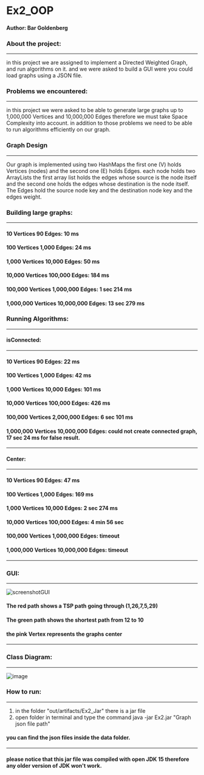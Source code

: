 # Ex2_OOP
#### Author: Bar Goldenberg
### About the project:
___
in this project we are assigned to implement a Directed Weighted
Graph, and run algorithms on it.
and we were asked to build a GUI were you could load graphs using a JSON file.
### Problems we encountered:
___
in this project we were asked to be able to generate large graphs
up to 1,000,000 Vertices and 10,000,000 Edges
therefore we must take Space Complexity into account.
in addition to those problems we need to be able to run algorithms
efficiently on our graph.
### Graph Design
___
Our graph is implemented using two HashMaps
the first one (V) holds Vertices (nodes)
and the second one (E) holds Edges.
each node holds two ArrayLists the first array list holds the edges
whose source is the node itself and the second one holds the edges whose destination is the
node itself.
The Edges hold the source node key and the destination node key and the edges weight.

### Building large graphs:
___
#### 10 Vertices 90 Edges: 10 ms
#### 100 Vertices 1,000 Edges: 24 ms
#### 1,000 Vertices 10,000 Edges: 50 ms
#### 10,000 Vertices 100,000 Edges: 184 ms
#### 100,000 Vertices 1,000,000 Edges: 1 sec 214 ms
#### 1,000,000 Vertices 10,000,000 Edges: 13 sec 279 ms
### Running Algorithms:
___
#### isConnected:
_______
#### 10 Vertices 90 Edges: 22 ms
#### 100 Vertices 1,000 Edges: 42 ms
#### 1,000 Vertices 10,000 Edges: 101 ms
#### 10,000 Vertices 100,000 Edges: 426 ms
#### 100,000 Vertices 2,000,000 Edges: 6 sec 101 ms
#### 1,000,000 Vertices 10,000,000 Edges: could not create connected graph, 17 sec 24 ms for false result.
___
#### Center:
____
#### 10 Vertices 90 Edges: 47 ms
#### 100 Vertices 1,000 Edges: 169 ms
#### 1,000 Vertices 10,000 Edges: 2 sec 274 ms
#### 10,000 Vertices 100,000 Edges: 4 min 56 sec
#### 100,000 Vertices 1,000,000 Edges: timeout
#### 1,000,000 Vertices 10,000,000 Edges: timeout
___
### GUI:
___
![screenshotGUI](https://user-images.githubusercontent.com/89586016/145419069-af8fdf09-f17e-4c86-ba3a-da9dd3ca721f.png)
#### The red path shows a TSP path going through (1,26,7,5,29)
#### The green path shows the shortest path from 12 to 10
#### the pink Vertex represents the graphs center
___
### Class Diagram:
___
![image](https://user-images.githubusercontent.com/89586016/145232356-d7e6e0b8-a6dd-45f1-9465-1025dd380d40.png)
### How to run:
______________
1. in the folder "out/artifacts/Ex2_Jar" there is a jar file
2. open folder in terminal and type the command java -jar Ex2.jar "Graph json file path"
####  you can find the json files inside the data folder.
____
#### please notice that this jar file was compiled with open JDK 15 therefore any older version of JDK won't work.
